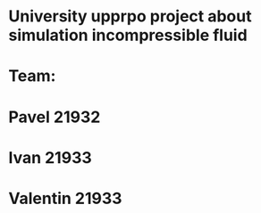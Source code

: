 # University upprpo project about simulation incompressible fluid



# Team:
# Pavel    21932
# Ivan     21933
# Valentin 21933
